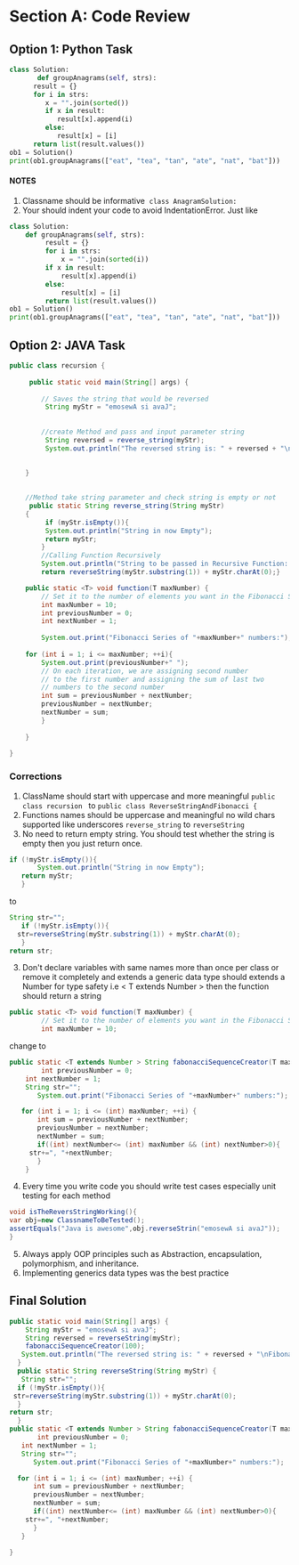 # Section A: Code Review
## Option 1: Python Task 
```python
class Solution:
       def groupAnagrams(self, strs):
      result = {}
      for i in strs:
         x = "".join(sorted())
         if x in result:
            result[x].append(i)
         else:
            result[x] = [i]
      return list(result.values())
ob1 = Solution()
print(ob1.groupAnagrams(["eat", "tea", "tan", "ate", "nat", "bat"]))
```

#### NOTES

1.  Classname should be informative  `class AnagramSolution:`
2.  Your should indent your code to avoid IndentationError. Just like

```python
class Solution:
    def groupAnagrams(self, strs):
         result = {}
         for i in strs:
             x = "".join(sorted(i))
         if x in result:
             result[x].append(i)
         else:
             result[x] = [i]
         return list(result.values())
ob1 = Solution()
print(ob1.groupAnagrams(["eat", "tea", "tan", "ate", "nat", "bat"]))

```

## Option 2: JAVA Task
```java
public class recursion {
 
	 public static void main(String[] args) {
 
		// Saves the string that would be reversed
		 String myStr = "emosewA si avaJ";
 
 
		//create Method and pass and input parameter string 
		 String reversed = reverse_string(myStr);
		 System.out.println("The reversed string is: " + reversed + "\nFibonacci Series of 10 numbers:0 1 1 2 3 5 8 13 21 34 ");
	

	}
 
 
	//Method take string parameter and check string is empty or not
	 public static String reverse_string(String myStr)
	{
		 if (myStr.isEmpty()){
		 System.out.println("String in now Empty");
		 return myStr;
		}
		//Calling Function Recursively
		System.out.println("String to be passed in Recursive Function: "+myStr.substring(1));
		return reverseString(myStr.substring(1)) + myStr.charAt(0);}

	public static <T> void function(T maxNumber) {
		// Set it to the number of elements you want in the Fibonacci Series
		int maxNumber = 10; 
		int previousNumber = 0;
		int nextNumber = 1;
		 
	    System.out.print("Fibonacci Series of "+maxNumber+" numbers:");
 
	for (int i = 1; i <= maxNumber; ++i){
	    System.out.print(previousNumber+" ");
	    // On each iteration, we are assigning second number
	    // to the first number and assigning the sum of last two
	    // numbers to the second number
	    int sum = previousNumber + nextNumber;
	    previousNumber = nextNumber;
	    nextNumber = sum;
	    }
 
	}
 
}
```
### Corrections
1. ClassName should start with uppercase and more meaningful  ``` public class recursion  ``` to ``` public class ReverseStringAndFibonacci { ```
2. Functions names should be uppercase and meaningful no wild chars supported like underscores ``` reverse_string ``` to  ```reverseString ```
3. No need to return empty string. You should test whether the string is empty then you just return once.
 ```java
 if (!myStr.isEmpty()){
        System.out.println("String in now Empty");
    return myStr;  
    } 
```
 to
 ```java 
 String str="";
    if (!myStr.isEmpty()){
   str=reverseString(myStr.substring(1)) + myStr.charAt(0);   
    }
return str;
```
3. Don't declare variables with same names more than once per class or remove it completely and extends a generic data type <T> should extends a Number for type safety i.e < T extends Number > then the function should return a string
```java
public static <T> void function(T maxNumber) {
		// Set it to the number of elements you want in the Fibonacci Series
		int maxNumber = 10; 
```
change to

```java
public static <T extends Number > String fabonacciSequenceCreator(T maxNumber) {
   		int previousNumber = 0;
   	int nextNumber = 1;
   	String str="";
       System.out.print("Fibonacci Series of "+maxNumber+" numbers:");

   for (int i = 1; i <= (int) maxNumber; ++i) {
       int sum = previousNumber + nextNumber;
       previousNumber = nextNumber;
       nextNumber = sum;
       if((int) nextNumber<= (int) maxNumber && (int) nextNumber>0){
     str+=", "+nextNumber;
       }
    }
```
4. Every time you write code you should write test cases especially unit testing for each method
 ```java
 void isTheReversStringWorking(){
 var obj=new ClassnameToBeTested();
 assertEquals("Java is awesome",obj.reverseStrin("emosewA si avaJ"));
 }
 ```
 5. Always apply OOP principles such as Abstraction, encapsulation, polymorphism, and inheritance.
 6. Implementing generics data types was the best practice
 
 ## Final Solution
 ```java
public static void main(String[] args) {
   	 String myStr = "emosewA si avaJ";
   	 String reversed = reverseString(myStr);
   	 fabonacciSequenceCreator(100);
   	System.out.println("The reversed string is: " + reversed + "\nFibonacci Series "+fabonacciSequenceCreator(100));
   }
   public static String reverseString(String myStr) {
    String str="";
   if (!myStr.isEmpty()){
  str=reverseString(myStr.substring(1)) + myStr.charAt(0);   
   }
return str;
   }
public static <T extends Number > String fabonacciSequenceCreator(T maxNumber) {
   		int previousNumber = 0;
   	int nextNumber = 1;
   	String str="";
       System.out.print("Fibonacci Series of "+maxNumber+" numbers:");

   for (int i = 1; i <= (int) maxNumber; ++i) {
       int sum = previousNumber + nextNumber;
       previousNumber = nextNumber;
       nextNumber = sum;
       if((int) nextNumber<= (int) maxNumber && (int) nextNumber>0){
     str+=", "+nextNumber;
       }
    }
	
 }
 
 ```
 



